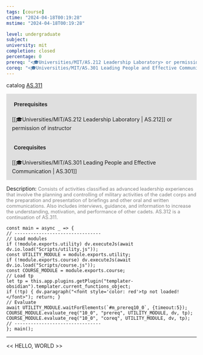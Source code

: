 ```yaml
---
tags: [course]
ctime: "2024-04-18T00:19:28"
mstime: "2024-04-18T00:19:28"

level: undergraduate
subject: 
university: mit
completion: closed
percentage: 0
prereq: "<🎓Universities/MIT/AS.212 Leadership Laboratory> or permission of instructor"
coreq: "<🎓Universities/MIT/AS.301 Leading People and Effective Communication>"
---
```


catalog [AS.311](http://student.mit.edu/catalog/mASa.html#AS.311)

<span style="display: block; padding: 15px; background-color: rgb(100, 100, 100, 0.2);"><font id="m_prereq10_0" style="display: block; font-family: Arial, sans-serif; font-weight: bold; padding: 5px">Prerequisites</font><br><span id="prereq10_0">[[🎓Universities/MIT/AS.212 Leadership Laboratory | AS.212]] or permission of instructor</span></span>
<span style="display: block; padding: 15px; background-color: rgb(100, 100, 100, 0.2);"><font id="m_coreq10_0" style="display: block; font-family: Arial, sans-serif; font-weight: bold; padding: 5px">Corequisites</font><br><span id="coreq10_0">[[🎓Universities/MIT/AS.301 Leading People and Effective Communication | AS.301]]</span></span>

<font style="">Description:</font>
<font style="color: grey; font-size: 0.8rem;">Consists of activities classified as advanced leadership experiences that involve the planning and controlling of military activities of the cadet corps and the preparation and presentation of briefings and other oral and written communications. Also includes interviews, guidance, and information to increase the understanding, motivation, and performance of other cadets. AS.312 is a continuation of AS.311.</font>

```dataviewjs
const main = async _ => {
// --------------------------------
// Load modules
if (!module.exports.utility) dv.executeJs(await dv.io.load("Scripts/utility.js"));
const UTILITY_MODULE = module.exports.utility;
if (!module.exports.course) dv.executeJs(await dv.io.load("Scripts/course.js"));
const COURSE_MODULE = module.exports.course;
// Load tp
let tp = this.app.plugins.getPlugin("templater-obsidian").templater.current_functions_object;
if (!tp) { dv.paragraph("<font style='color: red'>tp not loaded!</font>"); return; }
// Evaluate
await UTILITY_MODULE.waitForElements(`#m_prereq10_0`, {timeout:5});
COURSE_MODULE.evaluate_req("10_0", "prereq", UTILITY_MODULE, dv, tp);
COURSE_MODULE.evaluate_req("10_0", "coreq", UTILITY_MODULE, dv, tp);
// --------------------------------
}; main();
```

---

<< HELLO, WORLD >>
